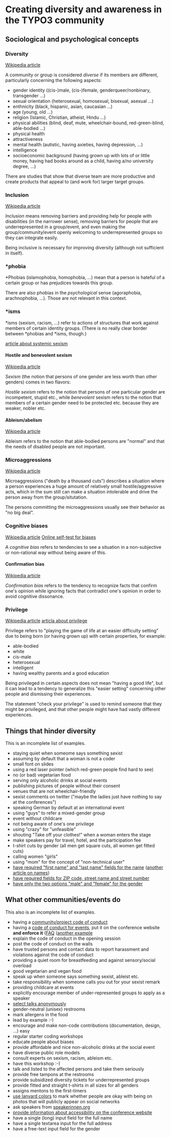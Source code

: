 # Creating diversity and awareness in the TYPO3 community

## Sociological and psychological concepts

### Diversity
[Wikipedia article](https://en.wikipedia.org/wiki/Diversity_(politics))

A community or group is considered _diverse_ if its members are different,
particularly concerning the following aspects:

* gender identity ((cis-)male, (cis-)female, genderqueer/nonbinary, transgender …)
* sexual orientation (heterosexual, homosexual, bisexual, asexual …)
* enthnicity (black, hispanic, asian, caucasian …)
* age (young, old …)
* religion (Islamic, Christian, atheist, Hindu …)
* physical abilities (blind, deaf, mute, wheelchair-bound, red-green-blind,
  able-bodied …)
* physical health
* attractiveness
* mental health (autistic, having axieties, having depression, …)
* intelligence
* socioeconomic background (having grown up with lots of or little money,
  having had books around as a child, having a/no university degree, …)

There are studies that show that diverse team are more productive and create
products that appeal to (and work for) larger target groups.

### Inclusion
[Wikipedia article](https://en.wikipedia.org/wiki/Inclusion_(disability_rights))

_Inclusion_ means removing barriers and providing help for people with
disabilities (in the narrower sense), removing barriers for people that
are underrepresented in a group/event, and even making the
group/community/event openly welcoming to underrepresented groups so
they can integrate easily.
 
Being inclusive is necessary for improving diversity (although not sufficient
in itself).


### *phobia

*Phobias (islamophobia, homophobia, …) mean that a person is hateful of a
certain group or has prejudices towards this group.

There are also phobias in the _psychological_ sense (agoraphobia, arachnophobia,
…). Those are not relevant in this context.

### *isms

*isms (sexism, racism, …) refer to actions of structures that work against
members of certain identity groups. (There is no really clear border between
*phobias and *isms, though.)

[article about systemic sexism](https://justeducationlearning.wordpress.com/2011/12/04/sexism/)

#### Hostile and benevolent sexism
[Wikipedia article](https://en.wikipedia.org/wiki/Ambivalent_sexism)

_Sexism_ (the notion that persons of one gender are less worth than other
genders) comes in two flavors:

_Hostile sexism_ refers to the notion that persons of one particular gender
are incompetent, stupid etc., while _benevolent_ sexism refers to the notion
that members of a certain gender need to be protected etc. because they are
weaker, nobler etc.

#### Ableism/abelism
[Wikipedia article](https://en.wikipedia.org/wiki/Ableism)

Ableism refers to the notion that able-bodied persons are "normal" and that the
needs of disabled people are not important.

### Microaggressions
[Wikipedia article](https://en.wikipedia.org/wiki/Microaggression)

Microaggressions ("death by a thousand cuts") describes a situation where a
person experiences a huge amount of relatively small hostile/aggressive acts,
which in the sum still can make a situation intolerable and drive the person
away from the group/situtation.

The persons committing the microaggressions usually see their behavior as
"no big deal".

### Cognitive biases
[Wikipedia article](https://en.wikipedia.org/wiki/List_of_cognitive_biases)
[Online self-test for biases](https://implicit.harvard.edu/implicit/takeatest.html)

A _cognitive bias_ refers to tendencies to see a situation in a non-subjective
or non-rational way without being aware of this.

#### Confirmation bias
[Wikipedia article](https://en.wikipedia.org/wiki/Confirmation_bias)

_Confirmation bias_ refers to the tendency to recognize facts that confirm
one's opinion while ignoring facts that contradict one's opinion in order to
avoid cognitive dissonance.

### Privilege
[Wikipedia article](https://en.wikipedia.org/wiki/Privilege_(social_inequality))
[articla about privilege](https://medium.com/@ninavizz/systemic-sexism-101-2297043ac6c1)

Privilege refers to "playing the game of life at an easier difficulty setting"
due to being born (or having grown up) with certain properties, for example:

* able-bodied
* white
* cis-male
* heterosexual
* intelligent
* having wealthy parents and a good education

Being privileged in certain aspects does not mean "having a good life", but it
can lead to a tendency to generalize this "easier setting" concerning other
people and dismissing their experiences.

The statement "check your privilege" is used to remind someone that they might
be privileged, and that other people might have had vastly different
experiences.


## Things that hinder diversity

This is an incomplete list of examples.

* staying quiet when someome says something sexist
* assuming by default that a woman is not a coder
* small font on slides
* using a red laser pointer (which red-green people find hard to see)
* no (or bad) vegetarian food
* serving only alcoholic drinks at social events
* publishing pictures of people without their consent
* venues that are not wheelchair-friendly
* sexist comments on twitter
  ("maybe the ladies just have nothing to say at the conferences")
* speaking German by default at an international event
* using "guys" to refer a mixed-gender group
* event without childcare
* not being aware of one's one privilege
* using "crazy" for "unfeasible"
* shouting "Take off your clothes!" when a woman enters the stage
* make speakers pay for travel, hotel, and the participation fee
* t-shirt cuts by gender (all men get square cuts, all women get fitted cuts)
* calling women "girls"
* using "mom" for the concept of "non-technical user"
* [have required "first name" and "last name" fields for the name](https://www.w3.org/International/questions/qa-personal-names)
  ([another article on names](http://www.rogerdarlington.co.uk/useofnames.html))
* [have required fields for ZIP code, street name and street number](https://www.mjt.me.uk/posts/falsehoods-programmers-believe-about-addresses/)
* [have only the two options "male" and "female" for the gender](https://medium.com/@malpinder/falsehoods-programmers-believe-about-gender-cf1a55085ab2)


## What other communities/events do

This also is an incomplete list of examples.

* having a [community/project code of conduct](http://contributor-covenant.org/)
* having a [code of conduct for events](http://confcodeofconduct.com/),
  put it on the conference website
  **and enforce it**
  ([FAQ](https://www.ashedryden.com/blog/codes-of-conduct-101-faq)
  ([another example](http://geekfeminism.wikia.com/wiki/Conference_anti-harassment/Policy)
* explain the code of conduct in the opening session
* post the code of conduct on the walls
* have trusted persons and contact data to report harassment and violations
  against the code of conduct
* providing a quiet room for breastfeeding and against sensory/social overload
* good vegetarian and vegan food
* speak up when someone says something sexist, ableist etc.
* take responsibility when someone calls you out for your sexist remark
* providing childcare at events
* explicitly encourage member of under-represented groups to apply as a speaker
* [select talks anonymously](https://2012.jsconf.eu/2012/09/17/beating-the-odds-how-we-got-25-percent-women-speakers.html)
* gender-neutral (unisex) restrooms
* mark allergens in the food
* lead by example :-)
* encourage and make non-code contributions (documentation, design, …) easy
* regular starter coding workshops
* educate people about biases
* provide affordable and nice non-alcoholic drinks at the social event
* have diverse public role models
* consult experts on sexism, racism, ableism etc.
* have this workshop :-)
* talk and listed to the affected persons and take them seriously
* provide free tampons at the restrooms
* provide subsidized diversity tickets for underrepresented groups
* provide fitted and straight t-shirts in all sizes for all genders
* assigns mentons to the first-timers
* [use lanyard colors](https://medium.com/@boennemann/how-much-it-cost-us-to-make-more-attendees-feel-safe-and-welcome-at-concat-2015-2bc51d4df656)
  to mark whether people are okay with being on photos
  that will publicly appear on social networks
* ask speakers from [speakerinnen.org](https://speakerinnen.org/)
* [provide information about accessibility on the conference website](https://modelviewculture.com/pieces/organizing-more-accessible-tech-events)
* have a single (long) input field for the full name
* have a single textarea input for the full address
* have a free-text input field for the gender
